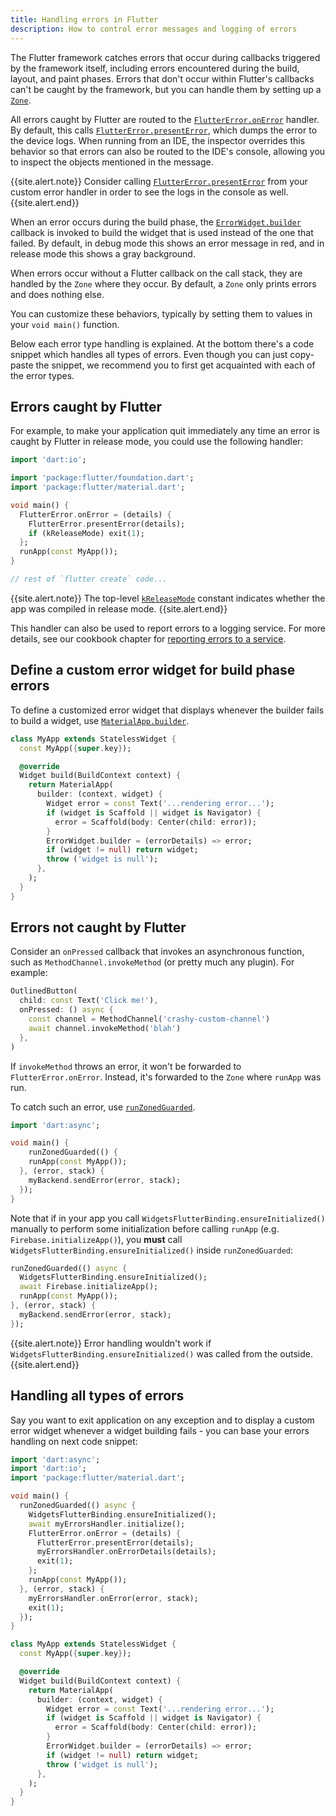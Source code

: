 ```yaml
---
title: Handling errors in Flutter
description: How to control error messages and logging of errors
---
```


<?code-excerpt path-base="testing/errors"?>

The Flutter framework catches errors that occur during callbacks
triggered by the framework itself, including errors encountered
during the build, layout, and paint phases. Errors that don't occur
within Flutter's callbacks can't be caught by the framework,
but you can handle them by setting up a [`Zone`][].

All errors caught by Flutter are routed to the
[`FlutterError.onError`][] handler. By default,
this calls [`FlutterError.presentError`][],
which dumps the error to the device logs.
When running from an IDE, the inspector overrides this
behavior so that errors can also be routed to the IDE's
console, allowing you to inspect the
objects mentioned in the message.

{{site.alert.note}}
  Consider calling [`FlutterError.presentError`][]
  from your custom error handler in order to see
  the logs in the console as well.
{{site.alert.end}}

When an error occurs during the build phase,
the [`ErrorWidget.builder`][] callback is
invoked to build the widget that is used
instead of the one that failed. By default,
in debug mode this shows an error message in red,
and in release mode this shows a gray background.

When errors occur without a Flutter callback on the call stack,
they are handled by the `Zone` where they occur. By default,
a `Zone` only prints errors and does nothing else.

You can customize these behaviors,
typically by setting them to values in
your `void main()` function.

Below each error type handling is explained. At the bottom
there's a code snippet which handles all types of errors. Even
though you can just copy-paste the snippet, we recommend you
to first get acquainted with each of the error types.

## Errors caught by Flutter

For example, to make your application quit immediately any time an
error is caught by Flutter in release mode, you could use the
following handler:

<?code-excerpt "lib/quit_immediate.dart (Main)"?>
```dart
import 'dart:io';

import 'package:flutter/foundation.dart';
import 'package:flutter/material.dart';

void main() {
  FlutterError.onError = (details) {
    FlutterError.presentError(details);
    if (kReleaseMode) exit(1);
  };
  runApp(const MyApp());
}

// rest of `flutter create` code...
```
{{site.alert.note}}
  The top-level [`kReleaseMode`][] constant indicates
  whether the app was compiled in release mode.
{{site.alert.end}}

This handler can also be used to report errors to a logging service.
For more details, see our cookbook chapter for 
[reporting errors to a service][].

## Define a custom error widget for build phase errors

To define a customized error widget that displays whenever
the builder fails to build a widget, use [`MaterialApp.builder`][].

<?code-excerpt "lib/excerpts.dart (CustomError)"?>
```dart
class MyApp extends StatelessWidget {
  const MyApp({super.key});

  @override
  Widget build(BuildContext context) {
    return MaterialApp(
      builder: (context, widget) {
        Widget error = const Text('...rendering error...');
        if (widget is Scaffold || widget is Navigator) {
          error = Scaffold(body: Center(child: error));
        }
        ErrorWidget.builder = (errorDetails) => error;
        if (widget != null) return widget;
        throw ('widget is null');
      },
    );
  }
}
```

## Errors not caught by Flutter

Consider an `onPressed` callback that invokes an asynchronous function,
such as `MethodChannel.invokeMethod` (or pretty much any plugin).
For example:

<?code-excerpt "lib/excerpts.dart (OnPressed)" replace="/return //g;/\;//g"?>
```dart
OutlinedButton(
  child: const Text('Click me!'),
  onPressed: () async {
    const channel = MethodChannel('crashy-custom-channel')
    await channel.invokeMethod('blah')
  },
)
```

If `invokeMethod` throws an error, it won't be forwarded to `FlutterError.onError`.
Instead, it's forwarded to the `Zone` where `runApp` was run.

To catch such an error, use [`runZonedGuarded`][].

<?code-excerpt "lib/excerpts.dart (CatchError)" replace="/MyBackend myBackend = MyBackend\(\);\n//g"?>
```dart
import 'dart:async';

void main() {
    runZonedGuarded(() {
    runApp(const MyApp());
  }, (error, stack) {
    myBackend.sendError(error, stack);
  });
}
```

Note that if in your app you call `WidgetsFlutterBinding.ensureInitialized()`
manually to perform some initialization before calling `runApp` (e.g.
`Firebase.initializeApp()`), you **must** call
`WidgetsFlutterBinding.ensureInitialized()` inside `runZonedGuarded`:

<?code-excerpt "lib/run_zoned_guarded.dart (Initialize)"?>
```dart
runZonedGuarded(() async {
  WidgetsFlutterBinding.ensureInitialized();
  await Firebase.initializeApp();
  runApp(const MyApp());
}, (error, stack) {
  myBackend.sendError(error, stack);
});
```

{{site.alert.note}}
    Error handling wouldn't work if `WidgetsFlutterBinding.ensureInitialized()`
    was called from the outside.
{{site.alert.end}}

## Handling all types of errors

Say you want to exit application on any exception and to display
a custom error widget whenever a widget building fails - you can base
your errors handling on next code snippet:

<?code-excerpt "lib/main.dart (Main)"?>
```dart
import 'dart:async';
import 'dart:io';
import 'package:flutter/material.dart';

void main() {
  runZonedGuarded(() async {
    WidgetsFlutterBinding.ensureInitialized();
    await myErrorsHandler.initialize();
    FlutterError.onError = (details) {
      FlutterError.presentError(details);
      myErrorsHandler.onErrorDetails(details);
      exit(1);
    };
    runApp(const MyApp());
  }, (error, stack) {
    myErrorsHandler.onError(error, stack);
    exit(1);
  });
}

class MyApp extends StatelessWidget {
  const MyApp({super.key});

  @override
  Widget build(BuildContext context) {
    return MaterialApp(
      builder: (context, widget) {
        Widget error = const Text('...rendering error...');
        if (widget is Scaffold || widget is Navigator) {
          error = Scaffold(body: Center(child: error));
        }
        ErrorWidget.builder = (errorDetails) => error;
        if (widget != null) return widget;
        throw ('widget is null');
      },
    );
  }
}
```

[`ErrorWidget.builder`]: {{site.api}}/flutter/widgets/ErrorWidget/builder.html
[`FlutterError.onError`]: {{site.api}}/flutter/foundation/FlutterError/onError.html
[`FlutterError.presentError`]: {{site.api}}/flutter/foundation/FlutterError/presentError.html
[`kReleaseMode`]:  {{site.api}}/flutter/foundation/kReleaseMode-constant.html
[`MaterialApp.builder`]: {{site.api}}/flutter/material/MaterialApp/builder.html
[reporting errors to a service]: {{site.url}}/cookbook/maintenance/error-reporting
[`runZonedGuarded`]: {{site.api}}/flutter/dart-async/runZonedGuarded.html
[`Zone`]: {{site.api}}/flutter/dart-async/Zone-class.html
